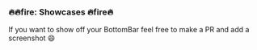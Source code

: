 ### :fire::fire:fire: Showcases :fire:fire:fire:

If you want to show off your BottomBar feel free to make a PR and add a screenshot :smile:



